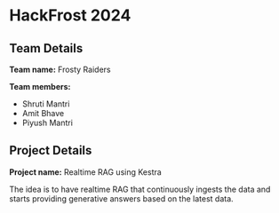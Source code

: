 # HackFrost 2024

## Team Details

**Team name:** Frosty Raiders

**Team members:**
- Shruti Mantri
- Amit Bhave
- Piyush Mantri

## Project Details

**Project name:** Realtime RAG using Kestra

The idea is to have realtime RAG that continuously ingests the data and starts providing generative answers based on the latest data.

